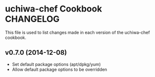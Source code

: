 uchiwa-chef Cookbook CHANGELOG
==============================
This file is used to list changes made in each version of the uchiwa-chef
cookbook.

v0.7.0 (2014-12-08)
-------------------
- Set default package options (apt/dpkg/yum)
- Allow default package options to be overridden
